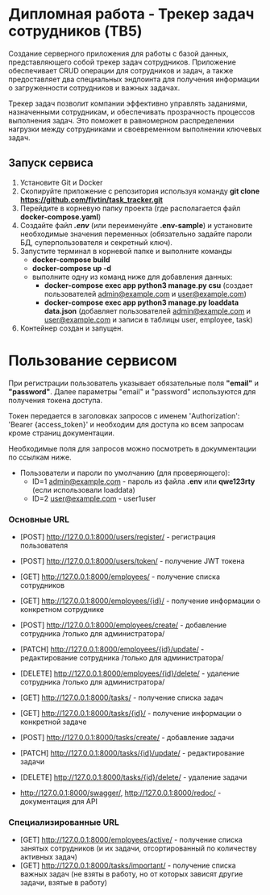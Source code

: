 # Дипломная работа - Трекер задач сотрудников (TB5)

Создание серверного приложения для работы с базой данных, представляющего собой трекер задач сотрудников. Приложение обеспечивает CRUD операции для сотрудников и задач, а также предоставляет два специальных эндпоинта для получения информации о загруженности сотрудников и важных задачах.

Трекер задач позволит компании эффективно управлять заданиями, назначенными сотрудникам, и обеспечивать прозрачность процессов выполнения задач. Это поможет в равномерном распределении нагрузки между сотрудниками и своевременном выполнении ключевых задач.

## Запуск сервиса
1. Установите Git и Docker
2. Скопируйте приложение с репозитория используя команду __git clone https://github.com/fivtin/task_tracker.git__
3. Перейдите в корневую папку проекта (где располагается файл __docker-compose.yaml__)
4. Cоздайте файл ___.env___ (или переименуйте __.env-sample__) и установите необходимые значения переменных (обязательно задайте пароли БД, суперпользователя и секретный ключ).
5. Запустите терминал в корневой папке и выполните команды
   - __docker-compose build__
   - __docker-compose up -d__
   - выполните одну из команд ниже для добавления данных:
      * __docker-compose exec app python3 manage.py csu__ (создает пользователей admin@example.com и user@example.com)
      * __docker-compose exec app python3 manage.py loaddata data.json__ (добавляет пользователей admin@example.com и user@example.com и записи в таблицы user, employee, task)
6. Контейнер создан и запущен.

# Пользование сервисом
При регистрации пользователь указывает обязательные поля __"email"__ и __"password"__. Далее параметры "email" и "password" используются для получения токена доступа.

Токен передается в заголовках запросов с именем 'Authorization': 'Bearer {access_token}' и необходим для доступа ко всем запросам кроме страниц документации.

Необходимые поля для запросов можно посмотреть в докумментации по ссылкам ниже.

* Пользователи и пароли по умолчанию (для проверяющего):
    - ID=1 admin@example.com - пароль из файла __.env__ или __qwe123rty__ (если использовали loaddata)
    - ID=2 user@example.com - user1user

### Основные URL
- [POST] http://127.0.0.1:8000/users/register/ - регистрация пользователя
- [POST] http://127.0.0.1:8000/users/token/ - получение JWT токена

- [GET] http://127.0.0.1:8000/employees/ - получение списка сотрудников
- [GET] http://127.0.0.1:8000/employees/{id}/ - получение информации о конкретном сотруднике
- [POST] http://127.0.0.1:8000/employees/create/ - добавление сотрудника /только для администратора/
- [PATCH] http://127.0.0.1:8000/employees/{id}/update/ - peдактирование сотрудника /только для администратора/
- [DELETE] http://127.0.0.1:8000/employees/{id}/delete/ - удаление сотрудника /только для администратора/
- [GET] http://127.0.0.1:8000/tasks/ - получение списка задач
- [GET] http://127.0.0.1:8000/tasks/{id}/ - получение информации о конкретной задаче
- [POST] http://127.0.0.1:8000/tasks/create/ - добавление задачи
- [PATCH] http://127.0.0.1:8000/tasks/{id}/update/ - peдактирование задачи
- [DELETE] http://127.0.0.1:8000/tasks/{id}/delete/ - удаление задачи

- http://127.0.0.1:8000/swagger/, http://127.0.0.1:8000/redoc/ - документация для API

### Специализированные URL
- [GET] http://127.0.0.1:8000/employees/active/ - получение списка занятых сотрудников (и их задачи, отсортированный по количеству активных задач)
- [GET] http://127.0.0.1:8000/tasks/important/ - получение списка важных задач (не взяты в работу, но от которых зависят другие задачи, взятые в работу)

